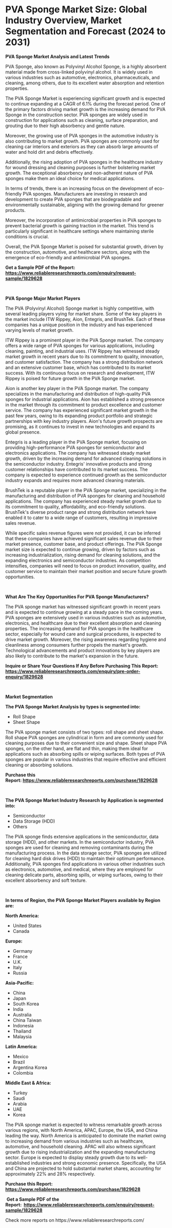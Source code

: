 <p><h1>PVA Sponge Market Size: Global Industry Overview, Market Segmentation and Forecast (2024 to 2031)</h1></p><p><strong>PVA Sponge Market Analysis and Latest Trends</strong></p>
<p><p>PVA Sponge, also known as Polyvinyl Alcohol Sponge, is a highly absorbent material made from cross-linked polyvinyl alcohol. It is widely used in various industries such as automotive, electronics, pharmaceuticals, and cleaning, among others, due to its excellent water absorption and retention properties.</p><p>The PVA Sponge Market is experiencing significant growth and is expected to continue expanding at a CAGR of 6.1% during the forecast period. One of the primary factors driving market growth is the increasing demand for PVA Sponge in the construction sector. PVA sponges are widely used in construction for applications such as cleaning, surface preparation, and grouting due to their high absorbency and gentle nature.</p><p>Moreover, the growing use of PVA sponges in the automotive industry is also contributing to market growth. PVA sponges are commonly used for cleaning car interiors and exteriors as they can absorb large amounts of water and hold dirt and debris effectively.</p><p>Additionally, the rising adoption of PVA sponges in the healthcare industry for wound dressing and cleaning purposes is further bolstering market growth. The exceptional absorbency and non-adherent nature of PVA sponges make them an ideal choice for medical applications.</p><p>In terms of trends, there is an increasing focus on the development of eco-friendly PVA sponges. Manufacturers are investing in research and development to create PVA sponges that are biodegradable and environmentally sustainable, aligning with the growing demand for greener products.</p><p>Moreover, the incorporation of antimicrobial properties in PVA sponges to prevent bacterial growth is gaining traction in the market. This trend is particularly significant in healthcare settings where maintaining sterile conditions is crucial.</p><p>Overall, the PVA Sponge Market is poised for substantial growth, driven by the construction, automotive, and healthcare sectors, along with the emergence of eco-friendly and antimicrobial PVA sponges.</p></p>
<p><strong>Get a Sample PDF of the Report:&nbsp; <a href="https://www.reliableresearchreports.com/enquiry/request-sample/1829628">https://www.reliableresearchreports.com/enquiry/request-sample/1829628</a></strong></p>
<p>&nbsp;</p>
<p><strong>PVA Sponge Major Market Players</strong></p>
<p><p>The PVA (Polyvinyl Alcohol) Sponge market is highly competitive, with several leading players vying for market share. Some of the key players in the market include ITW Rippey, Aion, Entegris, and BrushTek. Each of these companies has a unique position in the industry and has experienced varying levels of market growth.</p><p>ITW Rippey is a prominent player in the PVA Sponge market. The company offers a wide range of PVA sponges for various applications, including cleaning, painting, and industrial uses. ITW Rippey has witnessed steady market growth in recent years due to its commitment to quality, innovation, and customer satisfaction. The company has a strong distribution network and an extensive customer base, which has contributed to its market success. With its continuous focus on research and development, ITW Rippey is poised for future growth in the PVA Sponge market.</p><p>Aion is another key player in the PVA Sponge market. The company specializes in the manufacturing and distribution of high-quality PVA sponges for industrial applications. Aion has established a strong presence in the market through its commitment to product excellence and customer service. The company has experienced significant market growth in the past few years, owing to its expanding product portfolio and strategic partnerships with key industry players. Aion's future growth prospects are promising, as it continues to invest in new technologies and expand its global presence.</p><p>Entegris is a leading player in the PVA Sponge market, focusing on providing high-performance PVA sponges for semiconductor and electronics applications. The company has witnessed steady market growth, driven by the increasing demand for advanced cleaning solutions in the semiconductor industry. Entegris' innovative products and strong customer relationships have contributed to its market success. The company is expected to experience continued growth as the semiconductor industry expands and requires more advanced cleaning materials.</p><p>BrushTek is a reputable player in the PVA Sponge market, specializing in the manufacturing and distribution of PVA sponges for cleaning and household applications. The company has experienced steady market growth due to its commitment to quality, affordability, and eco-friendly solutions. BrushTek's diverse product range and strong distribution network have enabled it to cater to a wide range of customers, resulting in impressive sales revenue.</p><p>While specific sales revenue figures were not provided, it can be inferred that these companies have achieved significant sales revenue due to their market presence, customer base, and product offerings. The PVA Sponge market size is expected to continue growing, driven by factors such as increasing industrialization, rising demand for cleaning solutions, and the expanding electronics and semiconductor industries. As competition intensifies, companies will need to focus on product innovation, quality, and customer service to maintain their market position and secure future growth opportunities.</p></p>
<p>&nbsp;</p>
<p><strong>What Are The Key Opportunities For PVA Sponge Manufacturers?</strong></p>
<p><p>The PVA sponge market has witnessed significant growth in recent years and is expected to continue growing at a steady pace in the coming years. PVA sponges are extensively used in various industries such as automotive, electronics, and healthcare due to their excellent absorption and cleaning properties. The increasing demand for PVA sponges in the healthcare sector, especially for wound care and surgical procedures, is expected to drive market growth. Moreover, the rising awareness regarding hygiene and cleanliness among consumers further propels the market's growth. Technological advancements and product innovations by key players are also likely to contribute to the market's expansion in the future.</p></p>
<p><strong>Inquire or Share Your Questions If Any Before Purchasing This Report: <a href="https://www.reliableresearchreports.com/enquiry/pre-order-enquiry/1829628">https://www.reliableresearchreports.com/enquiry/pre-order-enquiry/1829628</a></strong></p>
<p>&nbsp;</p>
<p><strong>Market Segmentation</strong></p>
<p><strong>The PVA Sponge Market Analysis by types is segmented into:</strong></p>
<p><ul><li>Roll Shape</li><li>Sheet Shape</li></ul></p>
<p><p>The PVA sponge market consists of two types: roll shape and sheet shape. Roll shape PVA sponges are cylindrical in form and are commonly used for cleaning purposes due to their convenient size and shape. Sheet shape PVA sponges, on the other hand, are flat and thin, making them ideal for applications such as absorbing spills or wiping surfaces. Both types of PVA sponges are popular in various industries that require effective and efficient cleaning or absorbing solutions.</p></p>
<p><strong>Purchase this Report:&nbsp;<a href="https://www.reliableresearchreports.com/purchase/1829628">https://www.reliableresearchreports.com/purchase/1829628</a></strong></p>
<p>&nbsp;</p>
<p><strong>The PVA Sponge Market Industry Research by Application is segmented into:</strong></p>
<p><ul><li>Semiconductor</li><li>Data Storage (HDD)</li><li>Others</li></ul></p>
<p><p>The PVA sponge finds extensive applications in the semiconductor, data storage (HDD), and other markets. In the semiconductor industry, PVA sponges are used for cleaning and removing contaminants during the manufacturing process. In the data storage sector, PVA sponges are utilized for cleaning hard disk drives (HDD) to maintain their optimum performance. Additionally, PVA sponges find applications in various other industries such as electronics, automotive, and medical, where they are employed for cleaning delicate parts, absorbing spills, or wiping surfaces, owing to their excellent absorbency and soft texture.</p></p>
<p>&nbsp;</p>
<p><strong>In terms of Region, the PVA Sponge Market Players available by Region are:</strong></p>
<p>
    <p> <strong> North America: </strong>
        <ul>
            <li>United States</li>
            <li>Canada</li>
        </ul>
        </p> 
    <p> <strong> Europe: </strong>
        <ul>
            <li>Germany</li>
            <li>France</li>
            <li>U.K.</li>
            <li>Italy</li>
            <li>Russia</li>
        </ul>
        </p> 
    <p> <strong> Asia-Pacific: </strong>
        <ul>
            <li>China</li>
            <li>Japan</li>
            <li>South Korea</li>
            <li>India</li>
            <li>Australia</li>
            <li>China Taiwan</li>
            <li>Indonesia</li>
            <li>Thailand</li>
            <li>Malaysia</li>
        </ul>
        </p> 
    <p> <strong> Latin America: </strong>
        <ul>
            <li>Mexico</li>
            <li>Brazil</li>
            <li>Argentina Korea</li>
            <li>Colombia</li>
        </ul>
        </p> 
    <p> <strong> Middle East & Africa: </strong>
        <ul>
            <li>Turkey</li>
            <li>Saudi</li>
            <li>Arabia</li>
            <li>UAE</li>
            <li>Korea</li>
        </ul>
    </p>
    </p>
<p><p>The PVA sponge market is expected to witness remarkable growth across various regions, with North America, APAC, Europe, the USA, and China leading the way. North America is anticipated to dominate the market owing to increasing demand from various industries such as healthcare, automotive, and household cleaning. APAC will also witness significant growth due to rising industrialization and the expanding manufacturing sector. Europe is expected to display steady growth due to its well-established industries and strong economic presence. Specifically, the USA and China are projected to hold substantial market shares, accounting for approximately 22% and 28% respectively.</p></p>
<p><strong>Purchase this Report: <a href="https://www.reliableresearchreports.com/purchase/1829628">https://www.reliableresearchreports.com/purchase/1829628</a></strong></p>
<p>&nbsp;<strong>Get a Sample PDF of the Report:&nbsp;&nbsp;<a href="https://www.reliableresearchreports.com/enquiry/request-sample/1829628">https://www.reliableresearchreports.com/enquiry/request-sample/1829628</a></strong></p>
<p><strong></strong></p>
<p>Check more reports on https://www.reliableresearchreports.com/</p>